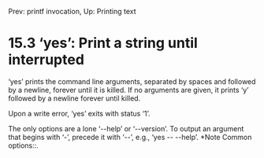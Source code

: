 Prev: printf invocation,  Up: Printing text

15.3 ‘yes’: Print a string until interrupted
============================================

‘yes’ prints the command line arguments, separated by spaces and
followed by a newline, forever until it is killed.  If no arguments are
given, it prints ‘y’ followed by a newline forever until killed.

   Upon a write error, ‘yes’ exits with status ‘1’.

   The only options are a lone ‘--help’ or ‘--version’.  To output an
argument that begins with ‘-’, precede it with ‘--’, e.g., ‘yes --
--help’.  *Note Common options::.

